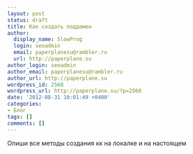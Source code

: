 ```yaml
---
layout: post
status: draft
title: Как создать поддомен
author:
  display_name: SlowProg
  login: seoadmin
  email: paperplanesu@rambler.ru
  url: http://paperplane.su
author_login: seoadmin
author_email: paperplanesu@rambler.ru
author_url: http://paperplane.su
wordpress_id: 2568
wordpress_url: http://paperplane.su/?p=2568
date: '2012-08-31 10:01:49 +0400'
categories:
- Блог
tags: []
comments: []
---
```

<p>Опиши все методы создания кк на локалке и на настоящем</p>
